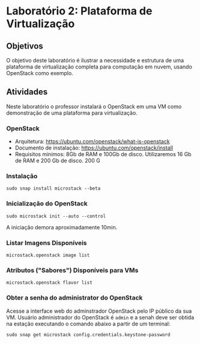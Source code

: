 # Laboratório 2: Plataforma de Virtualização

## Objetivos

O objetivo deste laboratório é ilustrar a necessidade e estrutura de uma plataforma de virtualização completa para computação em nuvem, usando OpenStack como exemplo.




## Atividades

Neste laboratório o professor instalará o OpenStack em uma VM como demonstração de uma plataforma para virtualização.


###  OpenStack

* Arquitetura: <https://ubuntu.com/openstack/what-is-openstack>
* Documento de instalação: <https://ubuntu.com/openstack/install>
* Requisitos mínimos: 8Gb de RAM e 100Gb de disco. Utilizaremos 16 Gb de RAM e 200 Gb de disco.
200 G

### Instalação

    sudo snap install microstack --beta


### Inicialização do OpenStack

    sudo microstack init --auto --control

A iniciação demora aproximadamente 10min.

### Listar Imagens Disponíveis

    microstack.openstack image list

### Atributos ("Sabores") Disponíveis para VMs

    microstack.openstack flavor list

### Obter a senha do administrator do OpenStack

Acesse a interface web do adminstrador OpenStack pelo IP público da sua VM. Usuário administrador do OpenStack é `admin` e a senah deve ser obtida na estação executando o comando abaixo a partir de um terminal:

    sudo snap get microstack config.credentials.keystone-password

